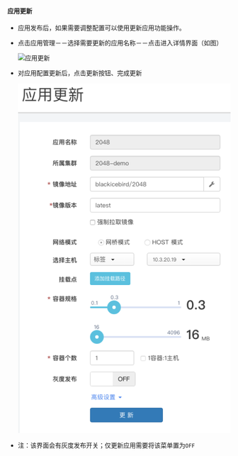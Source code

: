 #### 应用更新

*  应用发布后，如果需要调整配置可以使用更新应用功能操作。
*  点击应用管理－－选择需要更新的应用名称－－点击进入详情界面（如图）
   
    ![应用更新](update_app_01.png)
    
* 对应用配置更新后，点击更新按钮、完成更新
     
     ![应用更新](update_app_02.png)
     
* 注：该界面会有灰度发布开关；仅更新应用需要将该菜单置为`OFF`
 
